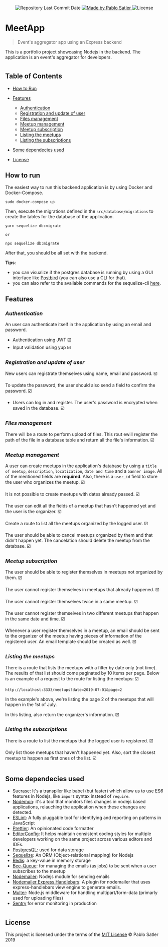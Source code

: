 <p align="center">
  <img alt="Repository Last Commit Date" src="https://img.shields.io/github/last-commit/psatler/reactjs-github-app?color=blue">

  <a href="https://www.linkedin.com/in/pablosatler/">
    <img alt="Made by Pablo Satler" src="https://img.shields.io/badge/made%20by-Pablo%20Satler-blue">
  </a>

  <img alt="License" src="https://img.shields.io/github/license/psatler/reactjs-github-app?color=blue">

</p>

# MeetApp

> Event's aggregator app using an Express backend

This is a portfolio project showcasing Nodejs in the backend. The application is an event's aggregator for developers.

#

## Table of Contents

- [How to Run](#how-to-run)

- [Features](#features)
  - [Authentication](#authentication)
  - [Registration and update of user](#registration-and-update-of-user)
  * [Files management](#files-management)
  * [Meetup management](#meetup-management)
  * [Meetup subscription](#meetup-subscription)
  * [Listing the meetups](#listing-the-meetups)
  * [Listing the subscriptions](#listing-the-subscriptions)
    <!-- - [Screens of the app](#screens-of-the-app) -->
- [Some dependecies used](#some-dependecies-used)
  <!-- - [Acknowledgements](#acknowledgements) -->
- [License](#license)

## How to run

The easiest way to run this backend application is by using Docker and Docker-Compose.

```
sudo docker-compose up
```

Then, execute the migrations defined in the `src/database/migrations` to create the tables for the database of the application.

```
yarn sequelize db:migrate

or

npx sequelize db:migrate
```

After that, you should be all set with the backend.

**Tips**:

- you can visualize if the postgres database is running by using a GUI interface like [Postbird](https://www.electronjs.org/apps/postbird) (you can also use a CLI for that).
- you can also refer to the available commands for the sequelize-cli [here](https://www.npmjs.com/package/sequelize-cli).

## Features

### _Authentication_

An user can authenticate itself in the application by using an email and password.

- Authentication using JWT :ballot_box_with_check:
- Input validation using yup :ballot_box_with_check:

### _Registration and update of user_

New users can registrate themselves using name, email and password. :ballot_box_with_check:

To update the password, the user should also send a field to confirm the password. :ballot_box_with_check:

- Users can log in and register. The user's password is encrypted when saved in the database. :ballot_box_with_check:

### _Files management_

There will be a route to perform upload of files. This rout ewill register the path of the file in a database table and return all the file's information. :ballot_box_with_check:

### _Meetup management_

A user can create meetups in the application's database by using a `title of meetup`, `description`, `locatization`, `date and time` and a `banner image`. All of the mentioned fields are **required**. Also, there is a `user_id` field to store the user who organizes the meetup. :ballot_box_with_check:

It is not possible to create meetups with dates already passed. :ballot_box_with_check:

The user can edit all the fields of a meetup that hasn't happened yet and the user is the organizer. :ballot_box_with_check:

Create a route to list all the meetups organized by the logged user. :ballot_box_with_check:

The user should be able to cancel meetups organized by them and that didn't happen yet. The cancelation should delete the meetup from the database. :ballot_box_with_check:

### _Meetup subscription_

The user should be able to register themselves in meetups not organized by them. :ballot_box_with_check:

The user cannot register themselves in meetups that already happened. :ballot_box_with_check:

The user cannot register themselves twice in a same meetup. :ballot_box_with_check:

The user cannot register themselves in two different meetups that happen in the same date and time. :ballot_box_with_check:

Whenever a user register themselves in a meetup, an email should be sent to the organizer of the meetup having pieces of information of the registered user. An email template should be created as well. :ballot_box_with_check:

### _Listing the meetups_

There is a route that lists the meetups with a filter by date only (not time). The results of that list should come paginated by 10 items per page. Below is an example of a request to the route for listing the meetups: :ballot_box_with_check:

```
http://localhost:3333/meetups?date=2019-07-01&page=2
```

In the example's above, we're listing the page 2 of the meetups that will happen in the 1st of July.

In this listing, also return the organizer's information. :ballot_box_with_check:

### _Listing the subscriptions_

There is a route to list the meetups that the logged user is registered. :ballot_box_with_check:

Only list those meetups that haven't happened yet. Also, sort the closest meetup to happen as first ones of the list. :ballot_box_with_check:

#

## Some dependecies used

- [Sucrase](https://github.com/alangpierce/sucrase): It's a transpiler like babel (but faster) which allow us to use ES6 features in Nodejs, like `import` syntax instead of `require`.
- [Nodemon](https://github.com/remy/nodemon): it's a tool that monitors files changes in nodejs based applications, relauching the application when these changes are detected.
- [ESLint](https://github.com/eslint/eslint): A fully pluggable tool for identifying and reporting on patterns in JavaScript
- [Prettier](https://github.com/prettier/prettier): An opinionated code formatter
- [EditorConfig](https://github.com/editorconfig/editorconfig): It helps maintain consistent coding styles for multiple developers working on the same project across various editors and IDEs.
- [PostgresQL](https://hub.docker.com/_/postgres): used for data storage
- [Sequelize](https://github.com/sequelize/sequelize): An ORM (Object-relational mapping) for Nodejs
    <!-- - [Mongo DB](https://hub.docker.com/_/mongo): a NOSQL database used for storing notifications -->
  <!-- - [Mongoose](https://github.com/Automattic/mongoose): elegant mongodb object modeling for node.js -->
- [Redis](https://hub.docker.com/_/redis/): a key-value in memory storage
- [Bee-Queue](https://github.com/bee-queue/bee-queue): for managing the emails (as jobs) to be sent when a user subscribes to the meetup
- [Nodemailer](https://nodemailer.com/about/): Nodejs module for sending emails
- [Nodemailer Express Handlebars](https://www.npmjs.com/package/nodemailer-express-handlebars): A plugin for nodemailer that uses express-handlebars view engine to generate emails.
- [Multer](https://github.com/expressjs/multer): Node.js middleware for handling multipart/form-data (primarly used for uploading files)
- [Sentry](https://sentry.io/welcome/) for error monitoring in production

#

<!-- ## Acknowledgements

Using docker to isolate the services used by the backend application. So, a container for Nodejs, another for Redis and another one for PostgresQL.

to perform a dump from Postgres container named 'database': `sudo docker exec -it database pg_dumpall -c -U postgres > dump_`date +%d-%m-%Y"_"%H_%M\_%S`.sql`

to restore the database: `cat your_dump.sql | docker exec -i your-db-container psql -U postgres`

https://stackoverflow.com/questions/24718706/backup-restore-a-dockerized-postgresql-database

To fix files according to ESLint: `yarn eslint --fix src --ext .js`

# -->

## License

This project is licensed under the terms of the [MIT License](https://opensource.org/licenses/mit-license.html) © Pablo Satler 2019
